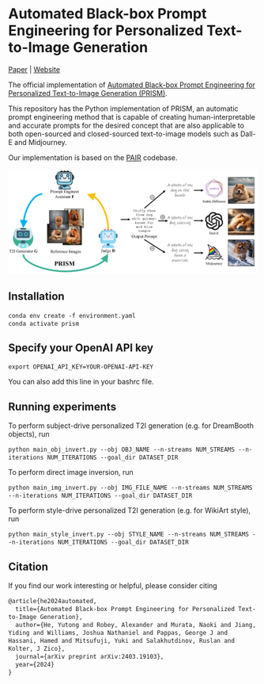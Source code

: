 # Automated Black-box Prompt Engineering for Personalized Text-to-Image Generation
<a href="https://arxiv.org/pdf/2403.19103">Paper</a> | <a href="https://kellyyutonghe.github.io/prism/">Website</a>

The official implementation of <a href="https://arxiv.org/abs/2403.19103">Automated Black-box Prompt Engineering for Personalized Text-to-Image Generation (PRISM)</a>. 

This repository has the Python implementation of PRISM, an automatic prompt engineering method that is capable of creating human-interpretable and accurate prompts for the desired concept that are also applicable to both open-sourced and closed-sourced text-to-image models such as Dall-E and Midjourney.

Our implementation is based on the <a href="https://github.com/patrickrchao/JailbreakingLLMs">PAIR</a> codebase.

![Overview of PRISM](assets/intro-1.png)

## Installation
```
conda env create -f environment.yaml
conda activate prism
```

## Specify your OpenAI API key
```
export OPENAI_API_KEY=YOUR-OPENAI-API-KEY
```
You can also add this line in your bashrc file.

## Running experiments
To perform subject-drive personalized T2I generation (e.g. for DreamBooth objects), run
```
python main_obj_invert.py --obj OBJ_NAME --n-streams NUM_STREAMS --n-iterations NUM_ITERATIONS --goal_dir DATASET_DIR
```

To perform direct image inversion, run
```
python main_img_invert.py --obj IMG_FILE_NAME --n-streams NUM_STREAMS --n-iterations NUM_ITERATIONS --goal_dir DATASET_DIR
```

To perform style-drive personalized T2I generation (e.g. for WikiArt style), run
```
python main_style_invert.py --obj STYLE_NAME --n-streams NUM_STREAMS --n-iterations NUM_ITERATIONS --goal_dir DATASET_DIR
```

## Citation
If you find our work interesting or helpful, please consider citing

```
@article{he2024automated,
  title={Automated Black-box Prompt Engineering for Personalized Text-to-Image Generation},
  author={He, Yutong and Robey, Alexander and Murata, Naoki and Jiang, Yiding and Williams, Joshua Nathaniel and Pappas, George J and Hassani, Hamed and Mitsufuji, Yuki and Salakhutdinov, Ruslan and Kolter, J Zico},
  journal={arXiv preprint arXiv:2403.19103},
  year={2024}
}
```
